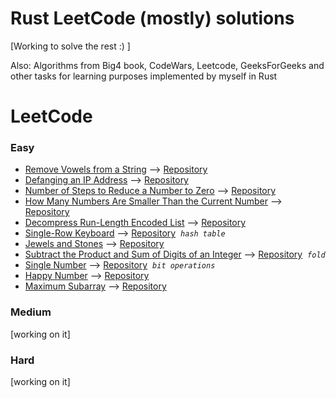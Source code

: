 # Rust LeetCode (mostly) solutions 
[Working to solve the rest :) ]

Also: Algorithms from Big4 book, CodeWars, Leetcode, GeeksForGeeks and other tasks for learning purposes implemented by myself in Rust

# LeetCode
### Easy
* [Remove Vowels from a String](https://leetcode.com/problems/remove-vowels-from-a-string) --> [Repository](LeetCode/Easy/src/)
* [Defanging an IP Address](https://leetcode.com/problems/defanging-an-ip-address) --> [Repository](LeetCode/Easy/src/defanging_an_ip_address.rs)
* [Number of Steps to Reduce a Number to Zero](https://leetcode.com/problems/remove-vowels-from-a-string) --> [Repository](LeetCode/Easy/src/number_of_steps.rs)
* [How Many Numbers Are Smaller Than the Current Number](https://leetcode.com/problems/how-many-numbers-are-smaller-than-the-current-number) --> [Repository](LeetCode/Easy/src/how_many_numbers_are_smaller.rs)
* [Decompress Run-Length Encoded List](https://leetcode.com/problems/decompress-run-length-encoded-list) --> [Repository](LeetCode/Easy/src/decompress_run_length_encoded_list.rs)
* [Single-Row Keyboard](https://leetcode.com/problems/single-row-keyboard) --> [Repository](LeetCode/Easy/src/single_row_keyboard.rs)&nbsp;&nbsp;*`hash table`*
* [Jewels and Stones](https://leetcode.com/problems/jewels-and-stones) --> [Repository](LeetCode/Easy/src/num_jewels_in_stones.rs)
* [Subtract the Product and Sum of Digits of an Integer](https://leetcode.com/problems/subtract-the-product-and-sum-of-digits-of-an-integer) --> [Repository](LeetCode/Easy/src/subtract_the_product_and_sum_of_digits_of_an_integer.rs)&nbsp;&nbsp;*`fold`*
* [Single Number](https://leetcode.com/problems/single-number/) --> [Repository](LeetCode/Easy/src/single_number.rs)&nbsp;&nbsp;*`bit operations`*
* [Happy Number](https://leetcode.com/problems/happy-number/) --> [Repository](LeetCode/Easy/src/happy_number.rs)
* [Maximum Subarray](https://leetcode.com/problems/maximum-subarray/) --> [Repository](LeetCode/Easy/src/maximum_subarray.rs)




	
### Medium
[working on it]

### Hard
[working on it]